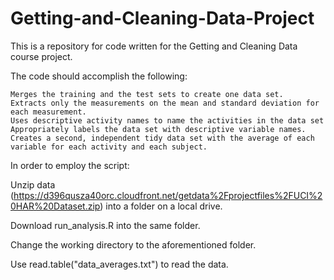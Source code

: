 # Getting-and-Cleaning-Data-Project
This is a repository for code written for the Getting and Cleaning Data course project.

The code should accomplish the following: 

    Merges the training and the test sets to create one data set.
    Extracts only the measurements on the mean and standard deviation for each measurement. 
    Uses descriptive activity names to name the activities in the data set
    Appropriately labels the data set with descriptive variable names. 
    Creates a second, independent tidy data set with the average of each variable for each activity and each subject.

In order to employ the script:

Unzip data (https://d396qusza40orc.cloudfront.net/getdata%2Fprojectfiles%2FUCI%20HAR%20Dataset.zip) into a folder on a local drive.

Download run_analysis.R into the same folder.

Change the working directory to the aforementioned folder.

Use read.table("data_averages.txt") to read the data. 
